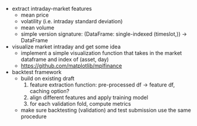 - extract intraday-market features
  - mean price
  - volatility (i.e. intraday standard deviation)
  - mean volume
  - simple version signature: (DataFrame: single-indexed (timeslot,)) -> DataFrame
- visualize market intraday and get some idea
  - implement a simple visualization function that takes in the market dataframe and index of (asset, day)
  - https://github.com/matplotlib/mplfinance
- backtest framework
  - build on existing draft
    1. feature extraction function: pre-processed df -> feature df, caching option?
    2. align different features and apply training model
    3. for each validation fold, compute metrics
  - make sure backtesting (validation) and test submission use the same procedure